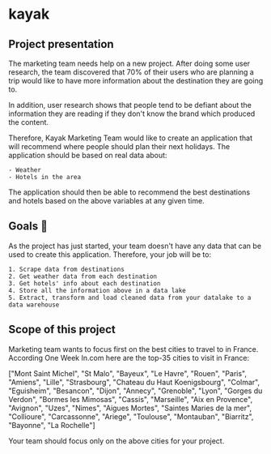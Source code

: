 # kayak
## Project presentation

The marketing team needs help on a new project. After doing some user research, the team discovered that 70% of their users who are planning a trip would like to have more information about the destination they are going to.

In addition, user research shows that people tend to be defiant about the information they are reading if they don't know the brand which produced the content.

Therefore, Kayak Marketing Team would like to create an application that will recommend where people should plan their next holidays. The application should be based on real data about:

    - Weather
    - Hotels in the area

The application should then be able to recommend the best destinations and hotels based on the above variables at any given time.

## Goals 🎯

As the project has just started, your team doesn't have any data that can be used to create this application. Therefore, your job will be to:

    1. Scrape data from destinations
    2. Get weather data from each destination
    3. Get hotels' info about each destination
    4. Store all the information above in a data lake
    5. Extract, transform and load cleaned data from your datalake to a data warehouse

## Scope of this project

Marketing team wants to focus first on the best cities to travel to in France. According One Week In.com here are the top-35 cities to visit in France:

["Mont Saint Michel",
"St Malo",
"Bayeux",
"Le Havre",
"Rouen",
"Paris",
"Amiens",
"Lille",
"Strasbourg",
"Chateau du Haut Koenigsbourg",
"Colmar",
"Eguisheim",
"Besancon",
"Dijon",
"Annecy",
"Grenoble",
"Lyon",
"Gorges du Verdon",
"Bormes les Mimosas",
"Cassis",
"Marseille",
"Aix en Provence",
"Avignon",
"Uzes",
"Nimes",
"Aigues Mortes",
"Saintes Maries de la mer",
"Collioure",
"Carcassonne",
"Ariege",
"Toulouse",
"Montauban",
"Biarritz",
"Bayonne",
"La Rochelle"]

Your team should focus only on the above cities for your project.
